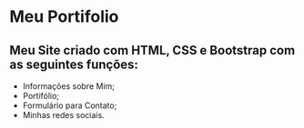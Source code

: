# Meu Portifolio

## Meu Site criado com HTML, CSS e Bootstrap com as seguintes funções:

* Informações sobre Mim;
* Portifólio;
* Formulário para Contato;
* Minhas redes sociais.

